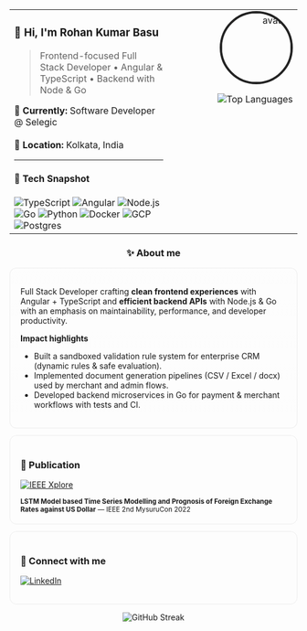 <!--
  Profile README (card-based, icon badges, stats)
  Replace ALL <PLACEHOLDERS> below with your real values
-->

<div align="center">

<!-- ===== Header Card ===== -->
<table width="100%" style="max-width:900px;">
<tr>
<td width="55%" valign="top">

### 👋 Hi, I'm **Rohan Kumar Basu**  
> Frontend-focused Full Stack Developer • Angular & TypeScript • Backend with Node & Go

**🔭 Currently:** Software Developer @ Selegic  
<br>
**📍 Location:** Kolkata, India  

---

#### 🔧 Tech Snapshot
<div>
<!-- Use "for-the-badge" style icons -->
<img alt="TypeScript" src="https://img.shields.io/badge/-TypeScript-3178C6?style=for-the-badge&logo=typescript&logoColor=white" />
<img alt="Angular" src="https://img.shields.io/badge/-Angular-DD0031?style=for-the-badge&logo=angular&logoColor=white" />
<img alt="Node.js" src="https://img.shields.io/badge/-Node.js-339933?style=for-the-badge&logo=node.js&logoColor=white" />
<img alt="Go" src="https://img.shields.io/badge/-Go-00ADD8?style=for-the-badge&logo=go&logoColor=white" />
<img alt="Python" src="https://img.shields.io/badge/-Python-3776AB?style=for-the-badge&logo=python&logoColor=white" />
<img alt="Docker" src="https://img.shields.io/badge/-Docker-2496ED?style=for-the-badge&logo=docker&logoColor=white" />
<img alt="GCP" src="https://img.shields.io/badge/-GCP-4285F4?style=for-the-badge&logo=googlecloud&logoColor=white" />
<img alt="Postgres" src="https://img.shields.io/badge/-Postgres-316192?style=for-the-badge&logo=postgresql&logoColor=white" />
</div>

</td>

<td width="45%" valign="top" align="right">

<!-- ===== Right column: avatar + stats ===== -->
<img src="https://avatars.githubusercontent.com/u/88228819?s=400&u=8436500d851c51a3ee70d3fd584f66cd3598d0c7&v=4" alt="avatar" width="120" style="border-radius:50%; border:4px solid #222;"/>

<br />

<!-- Stats / top-langs cards (replace USERNAME) -->
<p>
  <img alt="Top Languages" src="https://github-readme-stats.vercel.app/api/top-langs/?username=Dev-Rik&layout=compact&theme=dark&hide_border=true" />
</p>

</td>
</tr>
</table>

<!-- ===== About (card) ===== -->
### ✨ About me
<div align="left" style="max-width:900px; margin: 12px auto; padding:18px; border-radius:12px; border:1px solid rgba(120,120,120,0.12); background: linear-gradient(180deg, rgba(255,255,255,0.02), rgba(255,255,255,0.00));">

Full Stack Developer crafting **clean frontend experiences** with Angular + TypeScript and **efficient backend APIs** with Node.js & Go with an emphasis on maintainability, performance, and developer productivity.

**Impact highlights**
- Built a sandboxed validation rule system for enterprise CRM (dynamic rules & safe evaluation).  
- Implemented document generation pipelines (CSV / Excel / docx) used by merchant and admin flows.  
- Developed backend microservices in Go for payment & merchant workflows with tests and CI.
</div>

<!-- ===== Publications (card) ===== -->
<div align="left" style="max-width:900px; margin: 12px auto; padding:18px; border-radius:12px; border:1px solid rgba(120,120,120,0.12);">
  
### 📝 Publication
<p>
  <a href="https://ieeexplore.ieee.org/document/9972690">
    <img src="https://img.shields.io/badge/IEEE%20Xplore-View%20Paper-00629B?style=for-the-badge&logo=ieee&logoColor=white" alt="IEEE Xplore"/>
  </a>
</p>
<sub><b>LSTM Model based Time Series Modelling and Prognosis of Foreign Exchange Rates against US Dollar</b> — IEEE 2nd MysuruCon 2022</sub>
</div>

<!-- ===== Connect (card) ===== -->
<div align="left" style="max-width:900px; margin: 12px auto; padding:18px; border-radius:12px; border:1px solid rgba(120,120,120,0.12);">
  
### 🔗 Connect with me
<p>
  <a href="https://www.linkedin.com/in/rohan-kumar-basu-2653a4193/">
    <img src="https://img.shields.io/badge/LinkedIn-0077B5?style=for-the-badge&logo=linkedin&logoColor=black" alt="LinkedIn"/>
  </a>
</p>
</div>

<!-- ===== Contribution / Streak ===== -->
<p align="center">
  <img alt="GitHub Streak" src="https://github-readme-streak-stats.herokuapp.com/?user=<Dev-Rik>&theme=dark&hide_border=true" />
</p>

</div>
